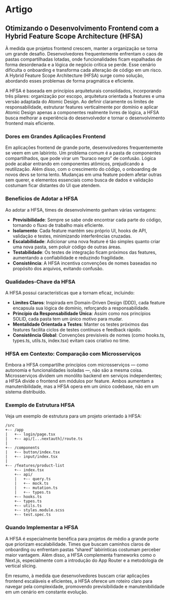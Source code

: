 # Artigo

## Otimizando o Desenvolvimento Frontend com a Hybrid Feature Scope Architecture (HFSA)

À medida que projetos frontend crescem, manter a organização se torna um grande desafio. Desenvolvedores frequentemente enfrentam o caos de pastas compartilhadas lotadas, onde funcionalidades ficam espalhadas de forma desordenada e a lógica de negócio crítica se perde. Esse cenário dificulta o onboarding e transforma cada alteração de código em um risco. A Hybrid Feature Scope Architecture (HFSA) surge como solução, abordando esses problemas de forma pragmática e eficiente.

A HFSA é baseada em princípios arquiteturais consolidados, incorporando três pilares: organização por escopo, arquitetura orientada a features e uma versão adaptada do Atomic Design. Ao definir claramente os limites de responsabilidade, estruturar features verticalmente por domínio e aplicar Atomic Design apenas a componentes realmente livres de lógica, a HFSA busca melhorar a experiência do desenvolvedor e tornar o desenvolvimento frontend mais eficiente.

### Dores em Grandes Aplicações Frontend

Em aplicações frontend de grande porte, desenvolvedores frequentemente se veem em um labirinto. Um problema comum é a pasta de componentes compartilhados, que pode virar um “buraco negro” de confusão. Lógica pode acabar entrando em componentes atômicos, prejudicando a reutilização. Além disso, com o crescimento do código, o onboarding de novos devs se torna lento. Mudanças em uma feature podem afetar outras sem querer, e elementos essenciais como busca de dados e validação costumam ficar distantes do UI que atendem.

### Benefícios de Adotar a HFSA

Ao adotar a HFSA, times de desenvolvimento ganham várias vantagens:

- **Previsibilidade**: Sempre se sabe onde encontrar cada parte do código, tornando o fluxo de trabalho mais eficiente.
- **Isolamento**: Cada feature mantém seu próprio UI, hooks de API, validação e testes, minimizando interferências cruzadas.
- **Escalabilidade**: Adicionar uma nova feature é tão simples quanto criar uma nova pasta, sem poluir código de outras áreas.
- **Testabilidade**: Os testes de integração ficam próximos das features, aumentando a confiabilidade e reduzindo fragilidade.
- **Consistência**: A HFSA incentiva convenções de nomes baseadas no propósito dos arquivos, evitando confusão.

### Qualidades-Chave da HFSA

A HFSA possui características que a tornam eficaz, incluindo:

- **Limites Claros**: Inspirada em Domain-Driven Design (DDD), cada feature encapsula sua lógica de domínio, reforçando a responsabilidade.
- **Princípio da Responsabilidade Única**: Assim como nos princípios SOLID, cada pasta tem um único motivo para mudar.
- **Mentalidade Orientada a Testes**: Manter os testes próximos das features facilita ciclos de testes contínuos e feedback rápido.
- **Consistência Global**: Convenções previsíveis de nomes (como hooks.ts, types.ts, utils.ts, index.tsx) evitam caos criativo no time.

### HFSA em Contexto: Comparação com Microsserviços

Embora a HFSA compartilhe princípios com microsserviços — como autonomia e funcionalidades isoladas —, não são a mesma coisa. Microsserviços dividem um monólito backend em serviços independentes; a HFSA divide o frontend em módulos por feature. Ambos aumentam a manutenibilidade, mas a HFSA opera em um único codebase, não em um sistema distribuído.

### Exemplo de Estrutura HFSA

Veja um exemplo de estrutura para um projeto orientado à HFSA:

```
/src
+-- /app
|   +-- login/page.tsx
|   +-- api/[...nextauth]/route.ts
|
+-- /components
|   +-- button/index.tsx
|   +-- input/index.tsx
|
+-- /features/product-list
    +-- index.tsx
    +-- api/
    |   +-- query.ts
    |   +-- mock.ts
    |   +-- mutation.ts
    |   +-- types.ts
    +-- hooks.ts
    +-- types.ts
    +-- utils.ts
    +-- styles.module.scss
    +-- test.spec.ts
```

### Quando Implementar a HFSA

A HFSA é especialmente benéfica para projetos de médio a grande porte que priorizam escalabilidade. Times que buscam caminhos claros de onboarding ou enfrentam pastas “shared” labirínticas costumam perceber maior vantagem. Além disso, a HFSA complementa frameworks como o Next.js, especialmente com a introdução do App Router e a metodologia de vertical slicing.

Em resumo, à medida que desenvolvedores buscam criar aplicações frontend escaláveis e eficientes, a HFSA oferece um roteiro claro para navegar pela complexidade, promovendo previsibilidade e manutenibilidade em um cenário em constante evolução.
